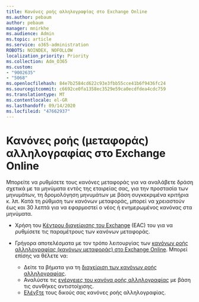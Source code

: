```yaml
---
title: Κανόνες ροής αλληλογραφίας στο Exchange Online
ms.author: pebaum
author: pebaum
manager: mnirkhe
ms.audience: Admin
ms.topic: article
ms.service: o365-administration
ROBOTS: NOINDEX, NOFOLLOW
localization_priority: Priority
ms.collection: Adm_O365
ms.custom:
- "9002635"
- "5068"
ms.openlocfilehash: 84e7b2584cd622c93e3fbb55cce41b6f9436fc24
ms.sourcegitcommit: c6692ce0fa1358ec3529e59ca0ecdfdea4cdc759
ms.translationtype: MT
ms.contentlocale: el-GR
ms.lasthandoff: 09/14/2020
ms.locfileid: "47662937"
---
```

# <a name="mail-flow-transport-rules-in-exchange-online"></a>Κανόνες ροής (μεταφοράς) αλληλογραφίας στο Exchange Online

Μπορείτε να ρυθμίσετε τους κανόνες μεταφοράς για να αναλάβετε δράση σχετικά με τα μηνύματα εντός της εταιρείας σας, για την προστασία των μηνυμάτων, τη δρομολόγηση μηνυμάτων με βάση συγκεκριμένα κριτήρια κ. λπ.  Κατά τη ρύθμιση των κανόνων μεταφοράς, μπορεί να χρειαστούν έως και 30 λεπτά για να εφαρμοστεί ο νέος ή ενημερωμένος κανόνας στα μηνύματα.

- Χρήση του [Κέντρου διαχείρισης του Exchange](https://go.microsoft.com/fwlink/p/?linkid=834822) (EAC) του για να ρυθμίσετε τις παραμέτρους των κανόνων μεταφοράς.

- Γρήγορα αποτελέσματα με τον τρόπο λειτουργίας των [κανόνων ροής αλληλογραφίας (κανόνων μεταφοράς) στο Exchange Online](https://docs.microsoft.com/exchange/security-and-compliance/mail-flow-rules/mail-flow-rules). Μπορεί επίσης να θέλετε να:

    - Δείτε τα βήματα για τη [διαχείριση των κανόνων ροής αλληλογραφίας](https://docs.microsoft.com/exchange/security-and-compliance/mail-flow-rules/manage-mail-flow-rules).
    - Αναλύστε τις [ενέργειες του κανόνα ροής αλληλογραφίας](https://docs.microsoft.com/exchange/security-and-compliance/mail-flow-rules/mail-flow-rule-actions) με βάση τις συνθήκες αντιστοίχισης.
    - [Ελέγξτε](https://docs.microsoft.com/exchange/security-and-compliance/mail-flow-rules/test-mail-flow-rules) τους δικούς σας κανόνες ροής αλληλογραφίας.

